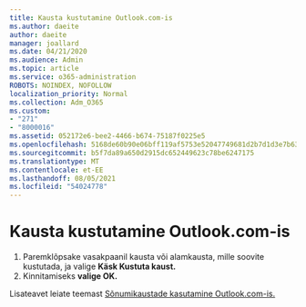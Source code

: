 ```yaml
---
title: Kausta kustutamine Outlook.com-is
ms.author: daeite
author: daeite
manager: joallard
ms.date: 04/21/2020
ms.audience: Admin
ms.topic: article
ms.service: o365-administration
ROBOTS: NOINDEX, NOFOLLOW
localization_priority: Normal
ms.collection: Adm_O365
ms.custom:
- "271"
- "8000016"
ms.assetid: 052172e6-bee2-4466-b674-75187f0225e5
ms.openlocfilehash: 5168de60b90e06bff119af5753e52047749681d2b7d1d3e7b632afe5607713a2
ms.sourcegitcommit: b5f7da89a650d2915dc652449623c78be6247175
ms.translationtype: MT
ms.contentlocale: et-EE
ms.lasthandoff: 08/05/2021
ms.locfileid: "54024778"
---
```

# <a name="delete-a-folder-in-outlookcom"></a>Kausta kustutamine Outlook.com-is

1. Paremklõpsake vasakpaanil kausta või alamkausta, mille soovite kustutada, ja valige **Käsk Kustuta kaust.**
2. Kinnitamiseks **valige OK.**

Lisateavet leiate teemast [Sõnumikaustade kasutamine Outlook.com-is.](https://support.office.com/article/6bb0723a-f39f-4a8d-bb3f-fab5dcc2510a?wt.mc_id=Office_Outlook_com_Alchemy)